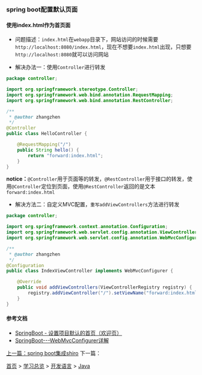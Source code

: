 ### spring boot配置默认页面

#### 使用index.html作为首页面
* 问题描述：`index.html`在`webapp`目录下，网站访问的时候需要`http://localhost:8080/index.html`，现在不想要`index.html`出现，只想要`http://localhost:8080`就可以访问网站

* 解决办法一：使用`Controller`进行转发  
```java
package controller;

import org.springframework.stereotype.Controller;
import org.springframework.web.bind.annotation.RequestMapping;
import org.springframework.web.bind.annotation.RestController;

/**
 * @author zhangzhen
 */
@Controller
public class HelloController {

	@RequestMapping("/")
	public String hello() {
		return "forward:index.html";
	}
}
```
**notice：**`@Controller`用于页面等的转发，`@RestController`用于接口的转发，使用`@Controller`定位到页面，使用`@RestController`返回的是文本`forward:index.html`

* 解决方法二：自定义MVC配置，`重写addViewControllers`方法进行转发  
```java
package controller;

import org.springframework.context.annotation.Configuration;
import org.springframework.web.servlet.config.annotation.ViewControllerRegistry;
import org.springframework.web.servlet.config.annotation.WebMvcConfigurer;

/**
 * @author zhangzhen
 */
@Configuration
public class IndexViewController implements WebMvcConfigurer {

	@Override
	public void addViewControllers(ViewControllerRegistry registry) {
		registry.addViewController("/").setViewName("forward:index.html");
	}
}
```

#### 参考文档
* [SpringBoot - 设置项目默认的首页（欢迎页）](https://www.hangge.com/blog/cache/detail_2528.html)
* [SpringBoot---WebMvcConfigurer详解](https://blog.csdn.net/zhangpower1993/article/details/89016503)

[上一篇：spring boot集成shiro](201906004.md)  下一篇：
  
[首页](../../../README.md) > [学习总览](../../../introduction/studyCatalogList.md) > [开发语言](../developmentLanguage.md) > [Java](java.md) 